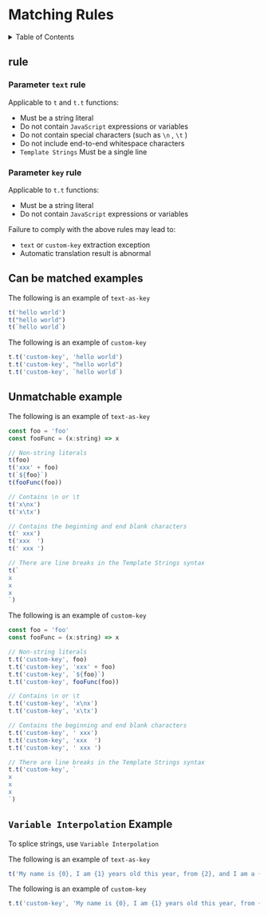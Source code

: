 
# Matching Rules

<details >
  <summary>Table of Contents</summary>

  &emsp;&emsp;[rule](#rule)<br/>
  &emsp;&emsp;&emsp;&emsp;[Parameter  `text`  rule](#parameter--text--rule)<br/>
  &emsp;&emsp;&emsp;&emsp;[Parameter  `key`  rule](#parameter--key--rule)<br/>
  &emsp;&emsp;[Can be matched examples](#can-be-matched-examples)<br/>
  &emsp;&emsp;[Unmatchable example](#unmatchable-example)<br/>
  &emsp;&emsp;[ `Variable Interpolation`  Example](#-variable-interpolation--example)<br/>

</details>

## rule

### Parameter  `text`  rule
Applicable to  `t`  and  `t.t`  functions:
* Must be a string literal
* Do not contain  `JavaScript`  expressions or variables
* Do not contain special characters (such as  `\n` ,  `\t` )
* Do not include end-to-end whitespace characters
*  `Template Strings`  Must be a single line


### Parameter  `key`  rule
Applicable to  `t.t`  functions:
* Must be a string literal
* Do not contain  `JavaScript`  expressions or variables

Failure to comply with the above rules may lead to:
*  `text`  or  `custom-key`  extraction exception
* Automatic translation result is abnormal


## Can be matched examples


The following is an example of  `text-as-key` 
```js
t('hello world')
t("hello world")
t(`hello world`)
```


The following is an example of  `custom-key` 
```js
t.t('custom-key', 'hello world')
t.t('custom-key', "hello world")
t.t('custom-key', `hello world`)
```

## Unmatchable example


The following is an example of  `text-as-key` 
```js
const foo = 'foo'
const fooFunc = (x:string) => x

// Non-string literals
t(foo)
t('xxx' + foo)
t(`${foo}`)
t(fooFunc(foo))

// Contains \n or \t
t('x\nx')
t('x\tx')

// Contains the beginning and end blank characters
t(' xxx')
t('xxx  ')
t(' xxx ')

// There are line breaks in the Template Strings syntax
t(`
x
x
x
`)
```


The following is an example of  `custom-key` 
```js
const foo = 'foo'
const fooFunc = (x:string) => x

// Non-string literals
t.t('custom-key', foo)
t.t('custom-key', 'xxx' + foo)
t.t('custom-key', `${foo}`)
t.t('custom-key', fooFunc(foo))

// Contains \n or \t
t.t('custom-key', 'x\nx')
t.t('custom-key', 'x\tx')

// Contains the beginning and end blank characters
t.t('custom-key', ' xxx')
t.t('custom-key', 'xxx  ')
t.t('custom-key', ' xxx ')

// There are line breaks in the Template Strings syntax
t.t('custom-key', `
x
x
x
`)
```

##  `Variable Interpolation`  Example
To splice strings, use  `Variable Interpolation` 

The following is an example of  `text-as-key` 
```js
t('My name is {0}, I am {1} years old this year, from {2}, and I am a {3}', 'Wang Nima', 35, 'Mars', 'coder')
```


The following is an example of  `custom-key` 
```js
t.t('custom-key', 'My name is {0}, I am {1} years old this year, from {2}, and I am a {3}', 'Wang Nima', 35, 'Mars', 'coder')
```
